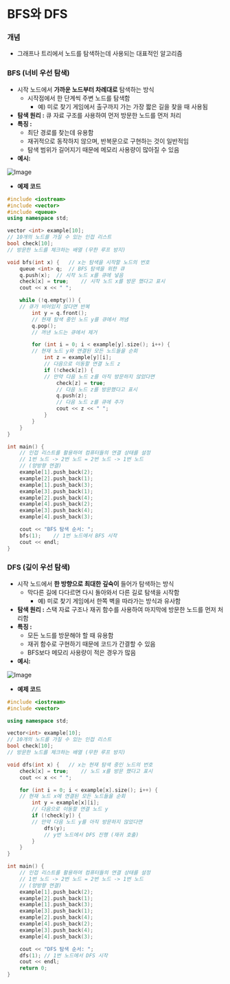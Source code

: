 # BFS와 DFS

<aside>

### 개념

- 그래프나 트리에서 노드를 탐색하는데 사용되는 대표적인 알고리즘
</aside>

<aside>

### BFS (너비 우선 탐색)

- 시작 노드에서 **가까운 노드부터 차례대로** 탐색하는 방식
    - 시작점에서 한 단계씩 주변 노드를 탐색함
        - 예) 미로 찾기 게임에서 출구까지 가는 가장 짧은 길을 찾을 때 사용됨
- **탐색 원리 :** 큐 자료 구조를 사용하여 먼저 방문한 노드를 먼저 처리
- **특징 :**
    - 최단 경로를 찾는데 유용함
    - 재귀적으로 동작하지 않으며, 반복문으로 구현하는 것이 일반적임
    - 탐색 범위가 길어지기 때문에 메모리 사용량이 많아질 수 있음
- **예시:**

![Image](https://github.com/user-attachments/assets/0aa531c2-3a73-4bde-b97c-607607bdc794)

- **예제 코드**

```cpp
#include <iostream>
#include <vector>
#include <queue>
using namespace std;

vector <int> example[10];
// 10개의 노드를 가질 수 있는 인접 리스트
bool check[10];
// 방문한 노드를 체크하는 배열 (무한 루프 방지)

void bfs(int x) {   // x는 탐색을 시작할 노드의 번호
    queue <int> q;  // BFS 탐색을 위한 큐
    q.push(x);  // 시작 노드 x를 큐에 넣음
    check[x] = true;    // 시작 노드 x를 방문 했다고 표시
    cout << x << " ";

    while (!q.empty()) {
    // 큐가 비어있지 않다면 반복
        int y = q.front();
        // 현재 탐색 중인 노드 y를 큐에서 꺼냄
        q.pop();
        // 꺼낸 노드는 큐에서 제거

        for (int i = 0; i < example[y].size(); i++) {
        // 현재 노드 y와 연결된 모든 노드들을 순회
            int z = example[y][i];
            // 다음으로 이동할 연결 노드 z
            if (!check[z]) {
            // 만약 다음 노드 z를 아직 방문하지 않았다면
                check[z] = true;
                // 다음 노드 z를 방문했다고 표시
                q.push(z);
                // 다음 노드 z를 큐에 추가
                cout << z << " ";
            }
        }
    }
}

int main() {
    // 인접 리스트를 활용하여 컴퓨터들의 연결 상태를 설정
    // 1번 노드 -> 2번 노드 = 2번 노드 -> 1번 노드
    // (양방향 연결)
    example[1].push_back(2);
    example[2].push_back(1);
    example[1].push_back(3);
    example[3].push_back(1);
    example[2].push_back(4);
    example[4].push_back(2);
    example[3].push_back(4);
    example[4].push_back(3);

    cout << "BFS 탐색 순서: ";
    bfs(1);    // 1번 노드에서 BFS 시작
    cout << endl;
}
```

</aside>

<aside>

### DFS (깊이 우선 탐색)

- 시작 노드에서 **한 방향으로 최대한 깊숙이** 들어가 탐색하는 방식
    - 막다른 길에 다다르면 다시 돌아와서 다른 길로 탐색을 시작함
        - 예) 미로  찾기 게임에서 한쪽 벽을 따라가는 방식과 유사함
- **탐색 원리 :** 스택 자료 구조나 재귀 함수를 사용하여 마지막에 방문한 노드를 먼저 처리함
- **특징 :**
    - 모든 노드를 방문해야 할 때 유용함
    - 재귀 함수로 구현하기 때문에 코드가 간결할 수 있음
    - BFS보다 메모리 사용량이 적은 경우가 많음
- **예시:**

![Image](https://github.com/user-attachments/assets/c87f6080-f44f-44b1-9ba1-0162e14093a7)

- **예제 코드**

```cpp
#include <iostream>
#include <vector>

using namespace std;

vector<int> example[10];
// 10개의 노드를 가질 수 있는 인접 리스트
bool check[10];    
// 방문한 노드를 체크하는 배열 (무한 루프 방지)

void dfs(int x) {   // x는 현재 탐색 중인 노드의 번호
    check[x] = true;    // 노드 x를 방문 했다고 표시
    cout << x << " ";

    for (int i = 0; i < example[x].size(); i++) {
    // 현재 노드 x에 연결된 모든 노드들을 순회
        int y = example[x][i]; 
        // 다음으로 이동할 연결 노드 y
        if (!check[y]) {   
        // 만약 다음 노드 y를 아직 방문하지 않았다면
            dfs(y);   
            // y번 노드에서 DFS 진행 (재귀 호출)
        }
    }
}

int main() {
    // 인접 리스트를 활용하여 컴퓨터들의 연결 상태를 설정
    // 1번 노드 -> 2번 노드 = 2번 노드 -> 1번 노드
    // (양방향 연결)
    example[1].push_back(2);
    example[2].push_back(1);
    example[1].push_back(3);
    example[3].push_back(1);
    example[2].push_back(4);
    example[4].push_back(2);
    example[3].push_back(4);
    example[4].push_back(3);

    cout << "DFS 탐색 순서: ";
    dfs(1); // 1번 노드에서 DFS 시작
    cout << endl;
    return 0;
}
```

</aside>
